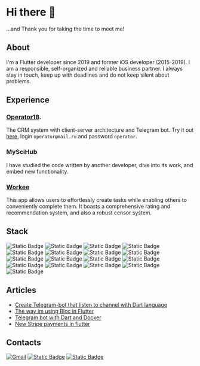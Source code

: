 # Hi there 👋
...and Thank you for taking the time to meet me!

## About
I'm a Flutter developer since 2019 and former iOS developer (2015-2019). I am a responsible, self-organized and reliable business partner. I always stay in touch, keep up with deadlines and do not keep silent about problems.

## Experience
### [Operator18](https://github.com/kharitonovAL/o18).
The CRM system with client-server architecture and Telegram bot. Try it out [here](https://v2.operator18.ru), login `operator@mail.ru` and password `operator`.


### MySciHub
I have studied the code written by another developer, dive into its work, and embed new functionality.

### [Workee](https://play.google.com/store/apps/details?id=com.narushev.workee)
This app allows users to effortlessly create tasks while enabling others to conveniently complete them. It boasts a comprehensive rating and recommendation system, and also a robust censor system.

## Stack
![Static Badge](https://img.shields.io/badge/Dart-grey?logo=dart)
![Static Badge](https://img.shields.io/badge/Flutter-grey?logo=flutter)
![Static Badge](https://img.shields.io/badge/VS_Code-grey?logo=visualstudiocode)
![Static Badge](https://img.shields.io/badge/Firebase-grey?logo=firebase)
![Static Badge](https://img.shields.io/badge/Parse_Server-grey?logo=pars)
![Static Badge](https://img.shields.io/badge/MobX-grey?logo=Mobx)
![Static Badge](https://img.shields.io/badge/Bloc-grey?logo=Bloc)
![Static Badge](https://img.shields.io/badge/Git-grey?logo=git)
![Static Badge](https://img.shields.io/badge/REST_API-grey?logo=rest)
![Static Badge](https://img.shields.io/badge/Localization-grey?logo=Localization)
![Static Badge](https://img.shields.io/badge/Google_Maps-grey?logo=google&logoColor=ffffff)
![Static Badge](https://img.shields.io/badge/OTP_Code-grey?logo=Otp&logoColor=ffffff)
![Static Badge](https://img.shields.io/badge/Stripe_payments-grey?logo=Stripe)
![Static Badge](https://img.shields.io/badge/App_Store_Connect-grey?logo=apple)
![Static Badge](https://img.shields.io/badge/Google_Play_Market-grey?logo=googleplay)
![Static Badge](https://img.shields.io/badge/Docker-grey?logo=docker)
![Static Badge](https://img.shields.io/badge/Node.js-grey?logo=Node.js)

## Articles
- [Create Telegram-bot that listen to channel with Dart language](https://medium.com/@Kharitonov_al/create-telegram-bot-that-listen-to-channel-with-dart-language-61c10c20f7fb)
- [The way im using Bloc in Flutter](https://medium.com/@Kharitonov_al/the-way-im-using-bloc-in-flutter-app-5c072d854e89)
- [Telegram bot with Dart and Docker](https://medium.com/@Kharitonov_al/telegram-bot-with-dart-and-docker-1652d6017364)
- [New Stripe payments in flutter](https://medium.com/@Kharitonov_al/new-stripe-payments-in-flutter-ae9f31a28438)

## Contacts
[![Gmail](https://img.shields.io/badge/-Gmail-c14438?style=flat&logo=Gmail&logoColor=white)](mailto:2501.mailbox@gmail.com)
[![Static Badge](https://img.shields.io/badge/Telegram-blue?logo=telegram)](htts://t.me/Kharitonov_AL)
[![Static Badge](https://img.shields.io/badge/Twitter-black?logo=x)](https://twitter.com/al_mbx)
